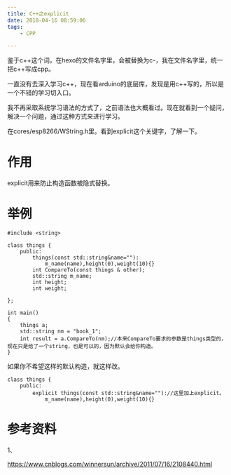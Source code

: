 ```yaml
---
title: C++之explicit
date: 2018-04-16 08:59:06
tags:
	- CPP

---
```




鉴于c++这个词，在hexo的文件名字里，会被替换为c-，我在文件名字里，统一把c++写成cpp。

一直没有去深入学习c++，现在看arduino的底层库，发现是用c++写的，所以是一个不错的学习切入口。

我不再采取系统学习语法的方式了，之前语法也大概看过。现在就看到一个疑问，解决一个问题，通过这种方式来进行学习。

在cores/esp8266/WString.h里。看到explicit这个关键字，了解一下。

# 作用

explicit用来防止构造函数被隐式替换。



# 举例

```
#include <string>

class things {
    public:
        things(const std::string&name=""):
            m_name(name),height(0),weight(10){}
        int CompareTo(const things & other);
        std::string m_name;
        int height;
        int weight;
        
};

int main()
{
    things a;
    std::string nm = "book_1";
    int result = a.CompareTo(nm);//本来CompareTo要求的参数是things类型的，现在只是给了一个string，也是可以的，因为默认会给你构造。
}
```

如果你不希望这样的默认构造，就这样改。

```
class things {
    public:
        explicit things(const std::string&name="")://这里加上explicit。
            m_name(name),height(0),weight(10){}
```



# 参考资料

1、

https://www.cnblogs.com/winnersun/archive/2011/07/16/2108440.html